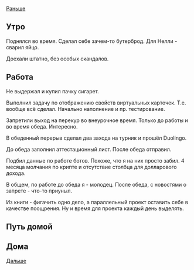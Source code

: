 [Раньше](2020.06.24.md)  
## Утро
Поднялся во время. Сделал себе зачем-то бутерброд. Для Нелли - сварил яйцо.

Доехали штатно, без особых скандалов.
## Работа
Не выдержал и купил пачку сигарет.

Выполнил задачу по отображению свойств виртуальных карточек. Т.е. вообще всё сделал. Начально наполнение и пр. тестирование.

Запретили выход на перекур во внеурочное время. Только до работы и во время обеда. Интересно.

В обеденный перерыв сделал два захода на турник и прошёл Duolingo.

До обеда заполнил аттестационный лист. После обеда отправил.

Подбил данные по работе ботов. Похоже, что я на них просто забил. 4 месяца молчания по крипте и отсутствие столбца для долларового дохода.

В общем, по работе до обеда я - молодец. После обеда, с новостями о запрете - что-то приуныл.

Из книги - фигачить одно дело, а параллельный проект оставить себе в качестве поощрения. Ну и время для проекта каждый день выделять.
## Путь домой
## Дома
[Дальше](2020.06.26.md)